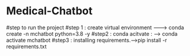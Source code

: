 # Medical-Chatbot
#step to run the project 
#step 1 : create virtual environment ---> conda create -n mchatbot python=3.8 -y
#step2 : conda acitvate : --> conda activate mchatbot
#step3 : installing requirements.-->pip install -r requirements.txt
